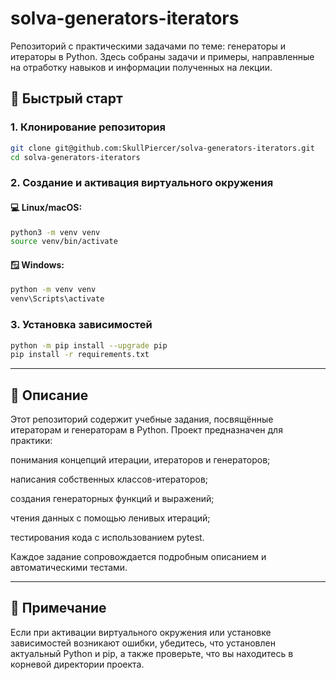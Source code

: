 # solva-generators-iterators
Репозиторий с практическими задачами по теме: генераторы и итераторы в Python. Здесь собраны задачи и примеры, направленные на отработку навыков и информации полученных на лекции.

## 🚀 Быстрый старт

### 1. Клонирование репозитория

```bash
git clone git@github.com:SkullPiercer/solva-generators-iterators.git
cd solva-generators-iterators
```

### 2. Создание и активация виртуального окружения

#### 💻 Linux/macOS:

```bash
python3 -m venv venv
source venv/bin/activate
```

#### 🪟 Windows:

```bash
python -m venv venv
venv\Scripts\activate
```

### 3. Установка зависимостей

```bash
python -m pip install --upgrade pip
pip install -r requirements.txt
```

---

## 🧾 Описание
Этот репозиторий содержит учебные задания, посвящённые итераторам и генераторам в Python.
Проект предназначен для практики:

понимания концепций итерации, итераторов и генераторов;

написания собственных классов-итераторов;

создания генераторных функций и выражений;

чтения данных с помощью ленивых итераций;

тестирования кода с использованием pytest.

Каждое задание сопровождается подробным описанием и автоматическими тестами.

---

## 📌 Примечание

Если при активации виртуального окружения или установке зависимостей возникают ошибки, убедитесь, что установлен актуальный Python и pip, а также проверьте, что вы находитесь в корневой директории проекта.
